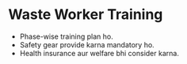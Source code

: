 # Waste Worker Training
- Phase-wise training plan ho.  
- Safety gear provide karna mandatory ho.  
- Health insurance aur welfare bhi consider karna.